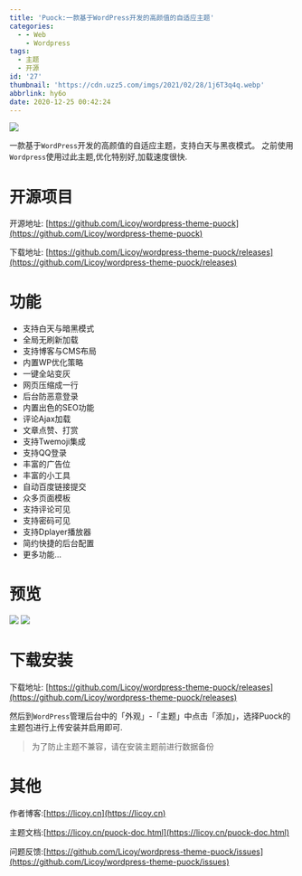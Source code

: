 ```yaml
---
title: 'Puock:一款基于WordPress开发的高颜值的自适应主题'
categories:
  - - Web
    - Wordpress
tags:
  - 主题
  - 开源
id: '27'
thumbnail: 'https://cdn.uzz5.com/imgs/2021/02/28/1j6T3q4q.webp'
abbrlink: hy6o
date: 2020-12-25 00:42:24
---
```



![](https://cdn.uzz5.com/imgs/2021/02/28/0dFUxEPB.webp) 

一款基于`WordPress`开发的高颜值的自适应主题，支持白天与黑夜模式。 之前使用`Wordpress`使用过此主题,优化特别好,加载速度很快.

# 开源项目

开源地址: [https://github.com/Licoy/wordpress-theme-puock](https://github.com/Licoy/wordpress-theme-puock) 

下载地址: [https://github.com/Licoy/wordpress-theme-puock/releases](https://github.com/Licoy/wordpress-theme-puock/releases)

# 功能

*   支持白天与暗黑模式
*   全局无刷新加载
*   支持博客与CMS布局
*   内置WP优化策略
*   一键全站变灰
*   网页压缩成一行
*   后台防恶意登录
*   内置出色的SEO功能
*   评论Ajax加载
*   文章点赞、打赏
*   支持Twemoji集成
*   支持QQ登录
*   丰富的广告位
*   丰富的小工具
*   自动百度链接提交
*   众多页面模板
*   支持评论可见
*   支持密码可见
*   支持Dplayer播放器
*   简约快捷的后台配置
*   更多功能...

# 预览

![](https://cdn.uzz5.com/imgs/2021/02/28/snpSOUcN.webp) ![](https://cdn.uzz5.com/imgs/2021/02/28/ujLECztW.webp)

# 下载安装

下载地址: [https://github.com/Licoy/wordpress-theme-puock/releases](https://github.com/Licoy/wordpress-theme-puock/releases) 

然后到`WordPress`管理后台中的「外观」-「主题」中点击「添加」，选择Puock的主题包进行上传安装并启用即可.

> 为了防止主题不兼容，请在安装主题前进行数据备份

# 其他

作者博客:[https://licoy.cn](https://licoy.cn) 

主题文档:[https://licoy.cn/puock-doc.html](https://licoy.cn/puock-doc.html) 

问题反馈:[https://github.com/Licoy/wordpress-theme-puock/issues](https://github.com/Licoy/wordpress-theme-puock/issues)